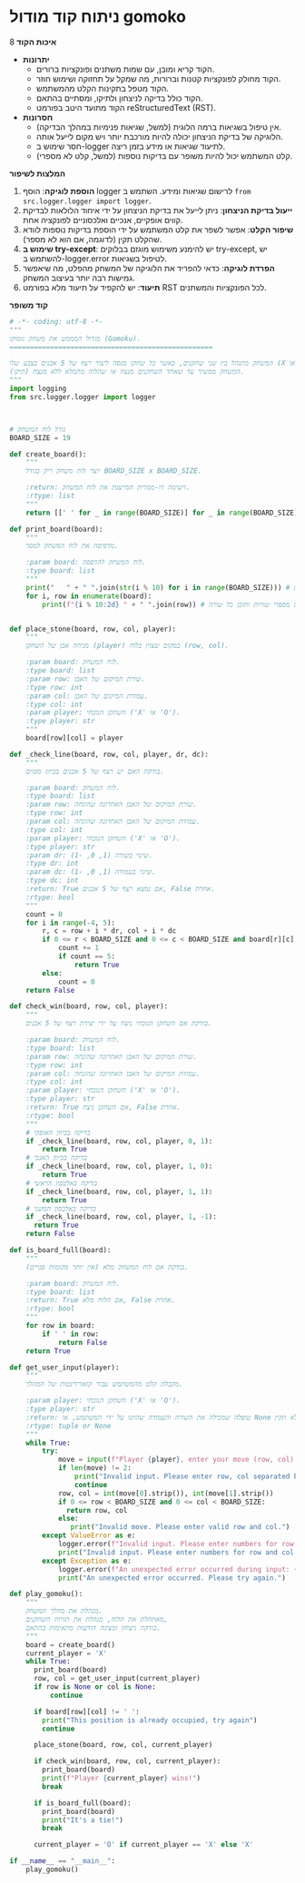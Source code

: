 # ניתוח קוד מודול gomoko

**איכות הקוד**
8
-   **יתרונות**
    *   הקוד קריא ומובן, עם שמות משתנים ופונקציות ברורים.
    *   הקוד מחולק לפונקציות קטנות וברורות, מה שמקל על תחזוקה ושימוש חוזר.
    *   הקוד מטפל בתקינות הקלט מהמשתמש.
    *   הקוד כולל בדיקה לניצחון ולתיקו, ומסתיים בהתאם.
    *   הקוד מתועד היטב בפורמט reStructuredText (RST).
-   **חסרונות**
    *   אין טיפול בשגיאות ברמה הלוגית (למשל, שגיאות פנימיות במהלך הבדיקה).
    *   הלוגיקה של בדיקת הניצחון יכולה להיות מורכבת יותר ויש מקום לייעל אותה.
    *   חסר שימוש ב-logger לתיעוד שגיאות או מידע בזמן ריצה.
    *   קלט המשתמש יכול להיות משופר עם בדיקות נוספות (למשל, קלט לא מספרי).

**המלצות לשיפור**

1.  **הוספת לוגיקה**: הוסף logger לרישום שגיאות ומידע. השתמש ב `from src.logger.logger import logger`.
2.  **ייעול בדיקת הניצחון**: ניתן לייעל את בדיקת הניצחון על ידי איחוד הלולאות לבדיקת קווים אופקיים, אנכיים ואלכסוניים לפונקציה אחת.
3.  **שיפור הקלט**: אפשר לשפר את קלט המשתמש על ידי הוספת בדיקות נוספות לוודא שהקלט תקין (לדוגמה, אם הוא לא מספר).
4.  **שימוש ב try-except**: יש להימנע משימוש מוגזם בבלוקים try-except, יש להשתמש ב-logger.error לטיפול בשגיאות.
5.  **הפרדת לוגיקה**: כדאי להפריד את הלוגיקה של המשחק מהפלט, מה שיאפשר גמישות רבה יותר בעיצוב המשחק.
6.  **תיעוד**: יש להקפיד על תיעוד מלא בפורמט RST לכל הפונקציות והמשתנים.

**קוד משופר**

```python
# -*- coding: utf-8 -*-
"""
מודול המממש את משחק גומוקו (Gomoku).
==================================================

המשחק מתנהל בין שני שחקנים, כאשר כל שחקן מנסה ליצור רצף של 5 אבנים בצבע שלו (X או O) על לוח בגודל 19x19.
המשחק ממשיך עד שאחד השחקנים מנצח או שהלוח מתמלא ללא מנצח (תיקו).
"""
import logging
from src.logger.logger import logger



# גודל לוח המשחק
BOARD_SIZE = 19

def create_board():
    """
    יוצר לוח משחק ריק בגודל BOARD_SIZE x BOARD_SIZE.

    :return: רשימה דו-ממדית המייצגת את לוח המשחק.
    :rtype: list
    """
    return [[' ' for _ in range(BOARD_SIZE)] for _ in range(BOARD_SIZE)]

def print_board(board):
    """
    מדפיסה את לוח המשחק למסך.

    :param board: לוח המשחק להדפסה.
    :type board: list
    """
    print("   " + " ".join(str(i % 10) for i in range(BOARD_SIZE))) # הדפסת מספרי עמודות
    for i, row in enumerate(board):
        print(f"{i % 10:2d} " + " ".join(row)) # הדפסת מספרי שורות ותוכן כל שורה


def place_stone(board, row, col, player):
    """
    מניחה אבן של השחקן (player) במקום שצוין בלוח (row, col).

    :param board: לוח המשחק.
    :type board: list
    :param row: שורת המיקום של האבן.
    :type row: int
    :param col: עמודת המיקום של האבן.
    :type col: int
    :param player: השחקן הנוכחי ('X' או 'O').
    :type player: str
    """
    board[row][col] = player

def _check_line(board, row, col, player, dr, dc):
    """
    בודקת האם יש רצף של 5 אבנים בכיוון מסוים.

    :param board: לוח המשחק.
    :type board: list
    :param row: שורת המיקום של האבן האחרונה שהונחה.
    :type row: int
    :param col: עמודת המיקום של האבן האחרונה שהונחה.
    :type col: int
    :param player: השחקן הנוכחי ('X' או 'O').
    :type player: str
    :param dr: שינוי בשורה (1, 0, -1).
    :type dr: int
    :param dc: שינוי בעמודה (1, 0, -1).
    :type dc: int
    :return: True אם נמצא רצף של 5 אבנים, False אחרת.
    :rtype: bool
    """
    count = 0
    for i in range(-4, 5):
        r, c = row + i * dr, col + i * dc
        if 0 <= r < BOARD_SIZE and 0 <= c < BOARD_SIZE and board[r][c] == player:
            count += 1
            if count == 5:
                return True
        else:
            count = 0
    return False

def check_win(board, row, col, player):
    """
    בודקת אם השחקן הנוכחי ניצח על ידי יצירת רצף של 5 אבנים.

    :param board: לוח המשחק.
    :type board: list
    :param row: שורת המיקום של האבן האחרונה שהונחה.
    :type row: int
    :param col: עמודת המיקום של האבן האחרונה שהונחה.
    :type col: int
    :param player: השחקן הנוכחי ('X' או 'O').
    :type player: str
    :return: True אם השחקן ניצח, False אחרת.
    :rtype: bool
    """
    # בדיקה בכיוון האופקי
    if _check_line(board, row, col, player, 0, 1):
        return True
    # בדיקה בכיוון האנכי
    if _check_line(board, row, col, player, 1, 0):
        return True
    # בדיקה באלכסון הראשי
    if _check_line(board, row, col, player, 1, 1):
        return True
    # בדיקה באלכסון המשני
    if _check_line(board, row, col, player, 1, -1):
      return True
    return False

def is_board_full(board):
    """
    בודקת אם לוח המשחק מלא (אין יותר מקומות פנויים).

    :param board: לוח המשחק.
    :type board: list
    :return: True אם הלוח מלא, False אחרת.
    :rtype: bool
    """
    for row in board:
        if ' ' in row:
            return False
    return True

def get_user_input(player):
    """
    מקבלת קלט מהמשתמש עבור קואורדינטות של המהלך.

    :param player: השחקן הנוכחי ('X' או 'O').
    :type player: str
    :return: טופלה שמכילה את השורה והעמודה שהוזנו על ידי המשתמש, או None אם הקלט לא תקין.
    :rtype: tuple or None
    """
    while True:
        try:
            move = input(f"Player {player}, enter your move (row, col): ").split(',')
            if len(move) != 2:
                print("Invalid input. Please enter row, col separated by a comma.")
                continue
            row, col = int(move[0].strip()), int(move[1].strip())
            if 0 <= row < BOARD_SIZE and 0 <= col < BOARD_SIZE:
              return row, col
            else:
               print("Invalid move. Please enter valid row and col.")
        except ValueError as e:
            logger.error(f"Invalid input. Please enter numbers for row and col. Error: {e}")
            print("Invalid input. Please enter numbers for row and col.")
        except Exception as e:
            logger.error(f"An unexpected error occurred during input: {e}", exc_info=True)
            print("An unexpected error occurred. Please try again.")

def play_gomoku():
    """
    מנהלת את מהלך המשחק.
    מאתחלת את הלוח, מנהלת את תורות השחקנים,
    בודקת ניצחון ומציגה הודעות מתאימות בהתאם.
    """
    board = create_board()
    current_player = 'X'
    while True:
      print_board(board)
      row, col = get_user_input(current_player)
      if row is None or col is None:
          continue

      if board[row][col] != ' ':
        print("This position is already occupied, try again")
        continue

      place_stone(board, row, col, current_player)

      if check_win(board, row, col, current_player):
        print_board(board)
        print(f"Player {current_player} wins!")
        break

      if is_board_full(board):
        print_board(board)
        print("It's a tie!")
        break

      current_player = 'O' if current_player == 'X' else 'X'

if __name__ == "__main__":
    play_gomoku()
```